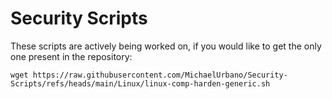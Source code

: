 # Security Scripts

These scripts are actively being worked on, if you would like to get the only one present in the repository:

`wget https://raw.githubusercontent.com/MichaelUrbano/Security-Scripts/refs/heads/main/Linux/linux-comp-harden-generic.sh`